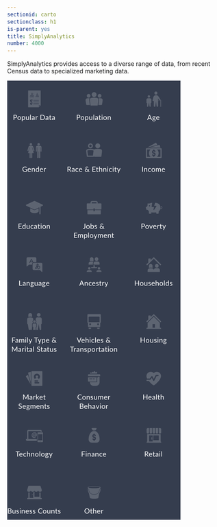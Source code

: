 ```yaml
---
sectionid: carto 
sectionclass: h1
is-parent: yes
title: SimplyAnalytics
number: 4000
---
```


SimplyAnalytics provides access to a diverse range of data, from recent Census data to specialized marketing data.


![Data for SimplyAnalytics](../img/simply1.png)
